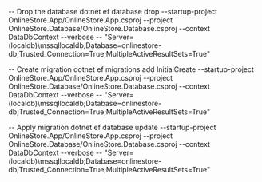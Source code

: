 -- Drop the database
dotnet ef database drop --startup-project OnlineStore.App/OnlineStore.App.csproj --project OnlineStore.Database/OnlineStore.Database.csproj --context DataDbContext --verbose -- "Server=(localdb)\\mssqllocaldb;Database=onlinestore-db;Trusted_Connection=True;MultipleActiveResultSets=True"

-- Create migration
dotnet ef migrations add InitialCreate --startup-project OnlineStore.App/OnlineStore.App.csproj --project OnlineStore.Database/OnlineStore.Database.csproj --context DataDbContext --verbose -- "Server=(localdb)\\mssqllocaldb;Database=onlinestore-db;Trusted_Connection=True;MultipleActiveResultSets=True"

-- Apply migration
dotnet ef database update --startup-project OnlineStore.App/OnlineStore.App.csproj --project OnlineStore.Database/OnlineStore.Database.csproj --context DataDbContext --verbose -- "Server=(localdb)\\mssqllocaldb;Database=onlinestore-db;Trusted_Connection=True;MultipleActiveResultSets=True"